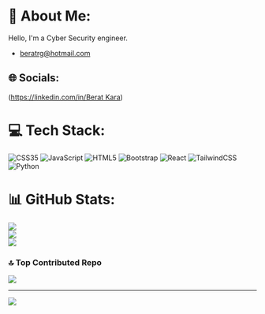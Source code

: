 # 💫 About Me:
Hello, I'm a Cyber Security engineer.

- beratrg@hotmail.com


## 🌐 Socials:
([https://linkedin.com/in/Berat Kara](https://www.linkedin.com/in/beratkaraa/)) 
# 💻 Tech Stack:
![CSS35](https://img.shields.io/badge/css3-%231572B6.svg?style=for-the-badge&logo=css3&logoColor=white) ![JavaScript](https://img.shields.io/badge/javascript-%23323330.svg?style=for-the-badge&logo=javascript&logoColor=%23F7DF1E) ![HTML5](https://img.shields.io/badge/html5-%23E34F26.svg?style=for-the-badge&logo=html5&logoColor=white) ![Bootstrap](https://img.shields.io/badge/bootstrap-%23563D7C.svg?style=for-the-badge&logo=bootstrap&logoColor=white) ![React](https://img.shields.io/badge/react-%2320232a.svg?style=for-the-badge&logo=react&logoColor=%2361DAFB) ![TailwindCSS](https://img.shields.io/badge/tailwindcss-%2338B2AC.svg?style=for-the-badge&logo=tailwind-css&logoColor=white)  ![Python](https://img.shields.io/badge/python-3670A0?style=for-the-badge&logo=python&logoColor=ffdd54)
# 📊 GitHub Stats:
![](https://github-readme-stats.vercel.app/api?username=koraydincc&theme=dark&hide_border=false&include_all_commits=true&count_private=true)<br/>
![](https://github-readme-streak-stats.herokuapp.com/?user=koraydincc&theme=dark&hide_border=false)<br/>
![](https://github-readme-stats.vercel.app/api/top-langs/?username=koraydincc&theme=dark&hide_border=false&include_all_commits=true&count_private=true&layout=compact)

### 🔝 Top Contributed Repo
![](https://github-contributor-stats.vercel.app/api?username=koraydincc&limit=5&theme=tokyonight&combine_all_yearly_contributions=true)

---
[![](https://visitcount.itsvg.in/api?id=koraydincc&icon=2&color=4)](https://visitcount.itsvg.in)

<!-- Proudly created with GPRM ( https://gprm.itsvg.in ) -->
